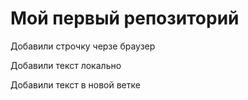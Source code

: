 # Мой первый репозиторий

Добавили строчку черзе браузер

Добавили текст локально

Добавили текст в новой ветке
